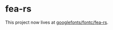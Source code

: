 # fea-rs

This project now lives at [googlefonts/fontc/fea-rs](https://github.com/googlefonts/fontc/tree/main/fea-rs).
